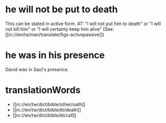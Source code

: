 # he will not be put to death

This can be stated in active form. AT: "I will not put him to death" or "I will not kill him" or "I will certainly keep him alive" (See: [[rc://en/ta/man/translate/figs-activepassive]])

# he was in his presence

David was in Saul's presence.

# translationWords

* [[rc://en/tw/dict/bible/other/oath]]
* [[rc://en/tw/dict/bible/kt/death]]
* [[rc://en/tw/dict/bible/kt/call]]